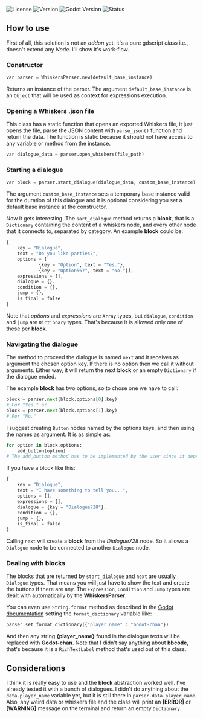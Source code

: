 ![License](https://img.shields.io/badge/license-MIT-blue.svg)
![Version](https://img.shields.io/badge/version-1.1.0-orange.svg)
![Godot Version](https://img.shields.io/badge/godot-3.1-brightgreen.svg)
![Status](https://img.shields.io/badge/status-beta-blue.svg)

## How to use
First of all, this solution is not an _addon_ yet, it's a pure gdscript _class_ i.e., doesn't extend any _Node_. I'll show it's work-flow.

### Constructor
```python
var parser = WhiskersParser.new(default_base_instance)
```

Returns an instance of the parser. The argument `default_base_instance` is an `Object` that will be used as context for expressions execution.

### Opening a Whiskers .json file
This class has a static function that opens an exported Whiskers file, it just opens the file, parse the JSON content with `parse_json()` function and return the data. The function is static because it should not have access to any variable or method from the instance.

```python
var dialogue_data = parser.open_whiskers(file_path)
```

### Starting a dialogue
```python
var block = parser.start_dialogue(dialogue_data, custom_base_instance)
```

The argument `custom_base_instance` sets a temporary base instance valid for the duration of this dialogue and it is optional considering you set a default base instance at the constructor.

Now it gets interesting. The `sart_dialogue` method returns a **block**, that is a `Dictionary` containing the content of a whiskers node, and every other node that it connects to, separated by category. An example **block** could be:

```python
{
	key = "Dialogue",
	text = "Do you like parties?",
	options = [
			{key = "Option", text = "Yes."},
			{key = "Option567", text = "No."}],
	expressions = [],
	dialogue = {}.
	condition = {},
	jump = {},
	is_final = false
}
```

Note that _options_ and _expressions_ are `Array` types, but `dialogue`, `condition` and `jump` are `Dictionary` types. That's because it is allowed only one of these per **block**.

### Navigating the dialogue
The method to proceed the dialogue is named `next` and it receives as argument the chosen option key. If there is no option then we call it without arguments. Either way, it will return the next **block** or an empty `Dictionary` if the dialogue ended.

The example **block** has two options, so to chose one we have to call:

```python
block = parser.next(block.options[0].key)
# For "Yes." or
block = parser.next(block.options[1].key)
# For "No."
```

I suggest creating `Button` nodes named by the options keys, and then using the names as argument. It is as simple as:

```python
for option in block.options:
	add_button(option)
# The add_button method has to be implemented by the user since it depends on the project
```

If you have a block like this:

```python
{
	key = "Dialogue",
	text = "I have something to tell you...",
	options = [],
	expressions = [],
	dialogue = {key = "Dialogue728"}.
	condition = {},
	jump = {},
	is_final = false
}
```

Calling `next` will create a **block** from the _Dialogue728_ node. So it allows a `Dialogue` node to be connected to another `Dialogue` node.

### Dealing with blocks
The blocks that are returned by `start_dialogue` and `next` are usually `Dialogue` types. That means you will just have to show the text and create the buttons if there are any. The `Expression`, `Condition` and `Jump` types are dealt with automatically by the **WhiskersParser**.

You can even use `String.format` method as described in the [Godot documentation](https://docs.godotengine.org/en/3.0/getting_started/scripting/gdscript/gdscript_format_string.html#format-method-examples) setting the `format_dictionary` variable like:

```python
parser.set_format_dictionary({"player_name" : "Godot-chan"})
```

And then any string **{player_name}** found in the dialogue texts will be replaced with **Godot-chan**. Note that I didn't say anything about **bbcode**, that's because it is a `RichTextLabel` method that's used out of this class.

## Considerations
I think it is really easy to use and the **block** abstraction worked well. I've already tested it with a bunch of dialogues. I didn't do anything about the `data.player_name` variable yet, but it is still there in `parser.data.player_name`. Also, any weird data or whiskers file and the class will print an **[ERROR]** or **[WARNING]** message on the terminal and return an empty `Dictionary`.
